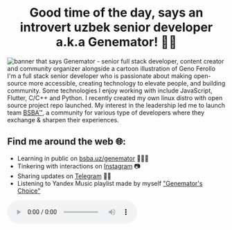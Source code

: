 <p align="center">
    <h1 align="center">Good time of the day, says an introvert uzbek senior developer a.k.a Genemator! 🖤🏴</h1>
</p>

<img src="https://raw.githubusercontent.com/genemators/genemators/master/gh-header-image-cropped.png" alt="banner that says Genemator - senior full stack developer, content creator and community organizer alongside a cartoon illustration of Geno Ferollo">
I'm a full stack senior developer who is passionate about making open-source more accessible, creating technology to elevate people, and building community. Some technologies I enjoy working with include JavaScript, Flutter, C/C++ and Python. I recently created my own linux distro with open source project repo launched.  My interest in the leadership led me to launch team <a href="https://bsba.uz/">BSBA™</a>, a community for various type of developers where they exchange & sharpen their experiences.


## Find me around the web 🌐:
- Learning in public on <a href="https://bsba.uz/genemator">bsba.uz/genemator</a> 👨🏻‍💻
- Tinkering with interactions on <a href="https://instagram.com/genemator"> Instagram</a> 📷
- Sharing updates on <a href="https://www.t.me/genemator">Telegram</a> 🤙🏻
- Listening to Yandex Music playlist made by myself <a href="http://link.bsba.uz/music">"Genemator's Choice"</a>

<audio controls autoplay>
  <source src="ERROR.mp3" type="audio/mpeg">
</audio>